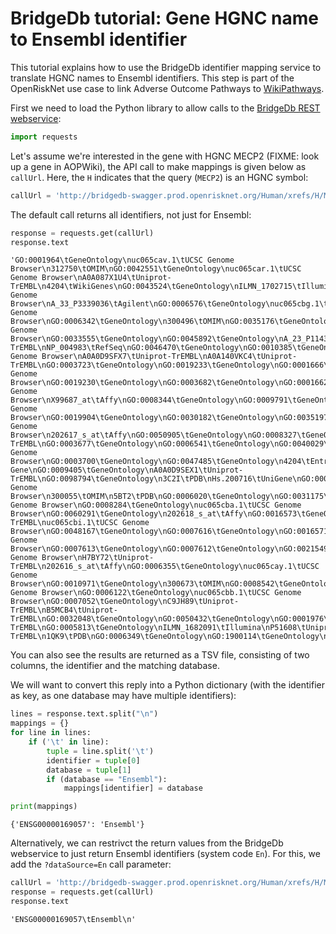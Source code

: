 
# BridgeDb tutorial: Gene HGNC name to Ensembl identifier

This tutorial explains how to use the BridgeDb identifier mapping service to translate HGNC names to Ensembl identifiers. This step is part of the OpenRiskNet use case to link Adverse Outcome Pathways to [WikiPathways](https://wikipathways.org/).

First we need to load the Python library to allow calls to the [BridgeDb REST webservice](http://bridgedb-swagger.prod.openrisknet.org/swagger/):


```python
import requests
```

Let's assume we're interested in the gene with HGNC MECP2 (FIXME: look up a gene in AOPWiki), the API call to make mappings is given below as `callUrl`. Here, the `H` indicates that the query (`MECP2`) is an HGNC symbol:


```python
callUrl = 'http://bridgedb-swagger.prod.openrisknet.org/Human/xrefs/H/MECP2'
```

The default call returns all identifiers, not just for Ensembl:


```python
response = requests.get(callUrl)
response.text
```




    'GO:0001964\tGeneOntology\nuc065cav.1\tUCSC Genome Browser\n312750\tOMIM\nGO:0042551\tGeneOntology\nuc065car.1\tUCSC Genome Browser\nA0A087X1U4\tUniprot-TrEMBL\n4204\tWikiGenes\nGO:0043524\tGeneOntology\nILMN_1702715\tIllumina\n34355_at\tAffy\nGO:0007268\tGeneOntology\nMECP2\tHGNC\nuc065caz.1\tUCSC Genome Browser\nA_33_P3339036\tAgilent\nGO:0006576\tGeneOntology\nuc065cbg.1\tUCSC Genome Browser\nGO:0006342\tGeneOntology\n300496\tOMIM\nGO:0035176\tGeneOntology\nuc065cbc.1\tUCSC Genome Browser\nGO:0033555\tGeneOntology\nGO:0045892\tGeneOntology\nA_23_P114361\tAgilent\nGO:0045893\tGeneOntology\nENSG00000169057\tEnsembl\nGO:0090063\tGeneOntology\nGO:0005515\tGeneOntology\nGO:0002087\tGeneOntology\nGO:0005634\tGeneOntology\nGO:0007416\tGeneOntology\nGO:0008104\tGeneOntology\nGO:0042826\tGeneOntology\nGO:0007420\tGeneOntology\nGO:0035067\tGeneOntology\n300005\tOMIM\nNP_001104262\tRefSeq\nA0A087WVW7\tUniprot-TrEMBL\nNP_004983\tRefSeq\nGO:0046470\tGeneOntology\nGO:0010385\tGeneOntology\n11722682_at\tAffy\nGO:0051965\tGeneOntology\nNM_001316337\tRefSeq\nuc065caw.1\tUCSC Genome Browser\nA0A0D9SFX7\tUniprot-TrEMBL\nA0A140VKC4\tUniprot-TrEMBL\nGO:0003723\tGeneOntology\nGO:0019233\tGeneOntology\nGO:0001666\tGeneOntology\nGO:0003729\tGeneOntology\nGO:0021591\tGeneOntology\nuc065cas.1\tUCSC Genome Browser\nGO:0019230\tGeneOntology\nGO:0003682\tGeneOntology\nGO:0001662\tGeneOntology\nuc065cbh.1\tUCSC Genome Browser\nX99687_at\tAffy\nGO:0008344\tGeneOntology\nGO:0009791\tGeneOntology\nuc065cbd.1\tUCSC Genome Browser\nGO:0019904\tGeneOntology\nGO:0030182\tGeneOntology\nGO:0035197\tGeneOntology\n8175998\tAffy\nGO:0016358\tGeneOntology\nNM_004992\tRefSeq\nGO:0003714\tGeneOntology\nGO:0005739\tGeneOntology\nGO:0005615\tGeneOntology\nGO:0005737\tGeneOntology\nuc004fjv.3\tUCSC Genome Browser\n202617_s_at\tAffy\nGO:0050905\tGeneOntology\nGO:0008327\tGeneOntology\nD3YJ43\tUniprot-TrEMBL\nGO:0003677\tGeneOntology\nGO:0006541\tGeneOntology\nGO:0040029\tGeneOntology\nA_33_P3317211\tAgilent\nNP_001303266\tRefSeq\n11722683_a_at\tAffy\nGO:0008211\tGeneOntology\nGO:0051151\tGeneOntology\nNM_001110792\tRefSeq\nX89430_at\tAffy\nGO:2000820\tGeneOntology\nuc065cat.1\tUCSC Genome Browser\nGO:0003700\tGeneOntology\nGO:0047485\tGeneOntology\n4204\tEntrez Gene\nGO:0009405\tGeneOntology\nA0A0D9SEX1\tUniprot-TrEMBL\nGO:0098794\tGeneOntology\n3C2I\tPDB\nHs.200716\tUniGene\nGO:0000792\tGeneOntology\nuc065cax.1\tUCSC Genome Browser\n300055\tOMIM\n5BT2\tPDB\nGO:0006020\tGeneOntology\nGO:0031175\tGeneOntology\nuc065cbe.1\tUCSC Genome Browser\nGO:0008284\tGeneOntology\nuc065cba.1\tUCSC Genome Browser\nGO:0060291\tGeneOntology\n202618_s_at\tAffy\nGO:0016573\tGeneOntology\n17115453\tAffy\nA0A1B0GTV0\tUniprot-TrEMBL\nuc065cbi.1\tUCSC Genome Browser\nGO:0048167\tGeneOntology\nGO:0007616\tGeneOntology\nGO:0016571\tGeneOntology\nuc004fjw.3\tUCSC Genome Browser\nGO:0007613\tGeneOntology\nGO:0007612\tGeneOntology\nGO:0021549\tGeneOntology\n11722684_a_at\tAffy\nGO:0001078\tGeneOntology\nX94628_rna1_s_at\tAffy\nGO:0007585\tGeneOntology\nGO:0010468\tGeneOntology\nGO:0031061\tGeneOntology\nA_24_P237486\tAgilent\nGO:0050884\tGeneOntology\nGO:0000930\tGeneOntology\nGO:0005829\tGeneOntology\nuc065cau.1\tUCSC Genome Browser\nH7BY72\tUniprot-TrEMBL\n202616_s_at\tAffy\nGO:0006355\tGeneOntology\nuc065cay.1\tUCSC Genome Browser\nGO:0010971\tGeneOntology\n300673\tOMIM\nGO:0008542\tGeneOntology\nGO:0060079\tGeneOntology\nuc065cbf.1\tUCSC Genome Browser\nGO:0006122\tGeneOntology\nuc065cbb.1\tUCSC Genome Browser\nGO:0007052\tGeneOntology\nC9JH89\tUniprot-TrEMBL\nB5MCB4\tUniprot-TrEMBL\nGO:0032048\tGeneOntology\nGO:0050432\tGeneOntology\nGO:0001976\tGeneOntology\nI6LM39\tUniprot-TrEMBL\nGO:0005813\tGeneOntology\nILMN_1682091\tIllumina\nP51608\tUniprot-TrEMBL\n1QK9\tPDB\nGO:0006349\tGeneOntology\nGO:1900114\tGeneOntology\nGO:0000122\tGeneOntology\nGO:0006351\tGeneOntology\nGO:0008134\tGeneOntology\nILMN_1824898\tIllumina\n300260\tOMIM\n0006510725\tIllumina\n'



You can also see the results are returned as a TSV file, consisting of two columns, the identifier and the matching database.

We will want to convert this reply into a Python dictionary (with the identifier as key, as one database may have multiple identifiers):


```python
lines = response.text.split("\n")
mappings = {}
for line in lines:
    if ('\t' in line):
        tuple = line.split('\t')
        identifier = tuple[0]
        database = tuple[1]
        if (database == "Ensembl"):
            mappings[identifier] = database

print(mappings)
```

    {'ENSG00000169057': 'Ensembl'}


Alternatively, we can restrivct the return values from the BridgeDb webservice to just return Ensembl identifiers (system code `En`). For this, we add the `?dataSource=En` call parameter:


```python
callUrl = 'http://bridgedb-swagger.prod.openrisknet.org/Human/xrefs/H/MECP2?dataSource=En'
response = requests.get(callUrl)
response.text
```




    'ENSG00000169057\tEnsembl\n'


